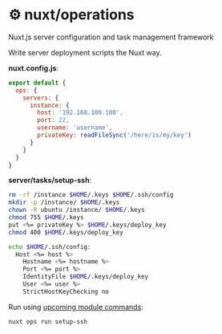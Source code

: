 <p align="center">
  <h1>⚙ nuxt/operations</h1>
  <span>Nuxt.js server configuration and task management framework</span>
</p>

Write server deployment scripts the Nuxt way.

**nuxt.config.js**:

```js
export default {
  ops: {
    servers: {
      instance: {
        host: '192.168.100.100',
        port: 22,
        username: 'username',
        privateKey: readFileSync('/here/is/my/key')
      }
    }
  }
}
```

**server/tasks/setup-ssh**:

```sh
rm -rf /instance $HOME/.keys $HOME/.ssh/config
mkdir -p /instance/ $HOME/.keys
chown -R ubuntu /instance/ $HOME/.keys
chmod 755 $HOME/.keys
put <%= privateKey %> $HOME/.keys/deploy_key
chmod 400 $HOME/.keys/deploy_key

echo $HOME/.ssh/config:
  Host <%= host %>
    Hostname <%= hostname %>
    Port <%= port %>
    IdentityFile $HOME/.keys/deploy_key
    User <%= user %>
    StrictHostKeyChecking no
```

Run using [upcoming module commands](https://github.com/nuxt/nuxt.js/pull/4314):

```sh
nuxt ops run setup-ssh
```
